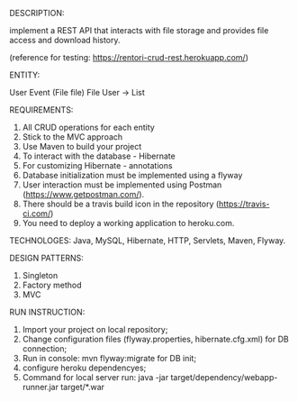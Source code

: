 DESCRIPTION: 

implement a REST API that interacts with file storage and provides file access and download history.

(reference for testing: https://rentori-crud-rest.herokuapp.com/)

ENTITY:

User
Event (File file)
File
User -> List<Events>

REQUIREMENTS:

1) All CRUD operations for each entity
2) Stick to the MVC approach
3) Use Maven to build your project
4) To interact with the database - Hibernate
5) For customizing Hibernate - annotations
6) Database initialization must be implemented using a flyway
7) User interaction must be implemented using Postman (https://www.getpostman.com/).
8) There should be a travis build icon in the repository (https://travis-ci.com/)
9) You need to deploy a working application to heroku.com.

TECHNOLOGES: Java, MySQL, Hibernate, HTTP, Servlets, Maven, Flyway.

DESIGN PATTERNS:

1) Singleton
2) Factory method
3) MVC

RUN INSTRUCTION:

1) Import your project on local repository;
2) Change configuration files (flyway.properties, hibernate.cfg.xml) for DB connection;
3) Run in console: mvn flyway:migrate for DB init;
4) configure heroku dependencyes;
5) Command for local server run: java -jar target/dependency/webapp-runner.jar target/*.war
